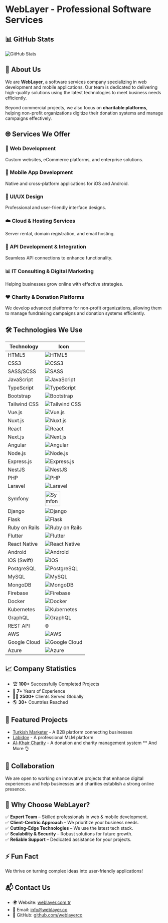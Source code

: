 # WebLayer - Professional Software Services

## 📊 GitHub Stats  
![GitHub Stats](https://github-readme-stats-sigma-five.vercel.app/api?username=weblayerco&show_icons=true&theme=radical&count_private=true&include_all_commits=true&hide_border=true)

## 🚀 About Us
We are **WebLayer**, a software services company specializing in web development and mobile applications. Our team is dedicated to delivering high-quality solutions using the latest technologies to meet business needs efficiently.

Beyond commercial projects, we also focus on **charitable platforms**, helping non-profit organizations digitize their donation systems and manage campaigns effectively. 

## 🌐 Services We Offer

### 🔹 Web Development  
Custom websites, eCommerce platforms, and enterprise solutions.

### 📱 Mobile App Development  
Native and cross-platform applications for iOS and Android.

### 🎨 UI/UX Design  
Professional and user-friendly interface designs.

### ☁️ Cloud & Hosting Services  
Server rental, domain registration, and email hosting.

### 🔗 API Development & Integration  
Seamless API connections to enhance functionality.

### 📊 IT Consulting & Digital Marketing  
Helping businesses grow online with effective strategies.

### ❤️ Charity & Donation Platforms  
We develop advanced platforms for non-profit organizations, allowing them to manage fundraising campaigns and donation systems efficiently. 

## 🛠 Technologies We Use

| Technology  | Icon |
|------------|------|
| HTML5 | ![HTML5](https://img.icons8.com/color/48/000000/html-5.png) |
| CSS3 | ![CSS3](https://img.icons8.com/color/48/000000/css3.png) |
| SASS/SCSS | ![SASS](https://img.icons8.com/color/48/000000/sass.png) |
| JavaScript | ![JavaScript](https://img.icons8.com/color/48/000000/javascript.png) |
| TypeScript | ![TypeScript](https://img.icons8.com/color/48/000000/typescript.png) |
| Bootstrap | ![Bootstrap](https://img.icons8.com/color/48/000000/bootstrap.png) |
| Tailwind CSS | ![Tailwind CSS](https://img.icons8.com/color/48/000000/tailwind_css.png) |
| Vue.js | ![Vue.js](https://img.icons8.com/color/48/000000/vue-js.png) |
| Nuxt.js | ![Nuxt.js](https://img.icons8.com/?size=48&id=nvrsJYs7j9Vb&format=png&color=000000) |
| React | ![React](https://img.icons8.com/color/48/000000/react-native.png) |
| Next.js | ![Next.js](https://img.icons8.com/?size=48&id=nvrsJYs7j9Vb&format=png&color=000000) |
| Angular | ![Angular](https://img.icons8.com/color/48/000000/angularjs.png) |
| Node.js | ![Node.js](https://img.icons8.com/color/48/000000/nodejs.png) |
| Express.js | ![Express.js](https://img.icons8.com/?size=48&id=kg46nzoJrmTR&format=png&color=000000) |
| NestJS | ![NestJS](https://img.icons8.com/color/48/000000/nestjs.png) |
| PHP | ![PHP](https://img.icons8.com/color/48/000000/php.png) |
| Laravel | ![Laravel](https://laravel.com/img/logomark.min.svg) |
| Symfony | <img src="https://symfony.com/logos/symfony_black_03.png" width="48" alt="Symfony"> |
| Django | ![Django](https://img.icons8.com/color/48/000000/django.png) |
| Flask | ![Flask](https://img.icons8.com/ios/50/000000/flask.png) |
| Ruby on Rails | ![Ruby on Rails](https://img.icons8.com/color/48/000000/ruby-programming-language.png) |
| Flutter | ![Flutter](https://img.icons8.com/color/48/000000/flutter.png) |
| React Native | ![React Native](https://img.icons8.com/color/48/000000/react-native.png) |
| Android | ![Android](https://img.icons8.com/color/48/000000/android-os.png) |
| iOS (Swift) | ![iOS](https://img.icons8.com/?size=48&id=79089&format=png&color=000000) |
| PostgreSQL | ![PostgreSQL](https://img.icons8.com/?size=48&id=25010&format=png&color=000000) |
| MySQL | ![MySQL](https://img.icons8.com/color/48/000000/mysql-logo.png) |
| MongoDB | ![MongoDB](https://img.icons8.com/color/48/000000/mongodb.png) |
| Firebase | ![Firebase](https://img.icons8.com/color/48/000000/firebase.png) |
| Docker | ![Docker](https://img.icons8.com/color/48/000000/docker.png) |
| Kubernetes | ![Kubernetes](https://img.icons8.com/color/48/000000/kubernetes.png) |
| GraphQL | ![GraphQL](https://img.icons8.com/color/48/000000/graphql.png) |
| REST API | 🌐 |
| AWS | ![AWS](https://img.icons8.com/color/48/000000/amazon-web-services.png) |
| Google Cloud | ![Google Cloud](https://img.icons8.com/color/48/000000/google-cloud.png) |
| Azure | ![Azure](https://img.icons8.com/?size=48&id=VLKafOkk3sBX&format=png&color=000000) |

## 📈 Company Statistics
- 🏆 **100+** Successfully Completed Projects
- 💼 **7+** Years of Experience
- 👨‍💻 **2500+** Clients Served Globally
- 🌎 **30+** Countries Reached

## 🌟 Featured Projects
- [Turkish Marketer](https://turkishmarketer.com/) - A B2B platform connecting businesses
- [Labidov](https://labidov.com) - A professional MLM platform
- [Al-Khair Charity](#) - A donation and charity management system
** And More 👌

## 🤝 Collaboration
We are open to working on innovative projects that enhance digital experiences and help businesses and charities establish a strong online presence.

## 🤔 Why Choose WebLayer?
✅ **Expert Team** – Skilled professionals in web & mobile development.  
✅ **Client-Centric Approach** – We prioritize your business needs.  
✅ **Cutting-Edge Technologies** – We use the latest tech stack.  
✅ **Scalability & Security** – Robust solutions for future growth.  
✅ **Reliable Support** – Dedicated assistance for your projects.  

## ⚡ Fun Fact
We thrive on turning complex ideas into user-friendly applications!

## 📬 Contact Us
- 🌍 Website: [weblayer.com.tr](https://weblayer.com.tr/)
- 📧 Email: info@weblayer.co
- 🔗 GitHub: [github.com/weblayerco](https://github.com/weblayerco)
